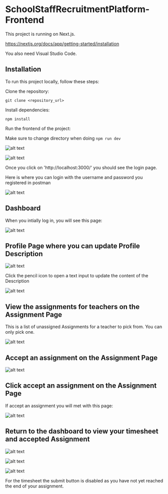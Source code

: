 # SchoolStaffRecruitmentPlatform-Frontend

This project is running on Next.js.

https://nextjs.org/docs/app/getting-started/installation

You also need Visual Studio Code.

## Installation

To run this project locally, follow these steps:

Clone the repository:

```git clone <repository_url>```

Install dependencies:

```npm install```

Run the frontend of the project:

Make sure to change directory when doing ```npm run dev```

![alt text](image.png)

![alt text](image-1.png)

Once you click on 'http://localhost:3000/' you should see the login page.

Here is where you can login with the username and password you registered in postman

![alt text](image-2.png)


## Dashboard

When you intially log in, you will see this page:

![alt text](image-3.png)

## Profile Page where you can update Profile Description

![alt text](image-4.png)

Click the pencil icon to open a text input to update the content of the Description

![alt text](image-5.png)

## View the assignments for teachers on the Assignment Page

This is a list of unassigned Assignments for a teacher to pick from. You can only pick one.

![alt text](image-6.png)

## Accept an assignment on the Assignment Page

![alt text](image-7.png)

## Click accept an assignment on the Assignment Page

If accept an assignment you will met with this page:

![alt text](image.png)

## Return to the dashboard to view your timesheet and accepted Assignment

![alt text](image-1.png)

![alt text](image-2.png)

![alt text](image-3.png)

For the timesheet the submit button is disabled as you have not yet reached the end of your assignment.